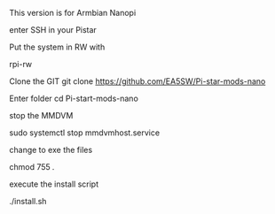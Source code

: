 This version is for Armbian Nanopi

enter SSH in your Pistar

Put the system in RW with

rpi-rw

Clone the GIT
git clone https://github.com/EA5SW/Pi-star-mods-nano



Enter folder
cd Pi-start-mods-nano

stop the MMDVM

sudo systemctl stop mmdvmhost.service

change to exe the files

chmod 755 *.*

execute the install script

./install.sh
